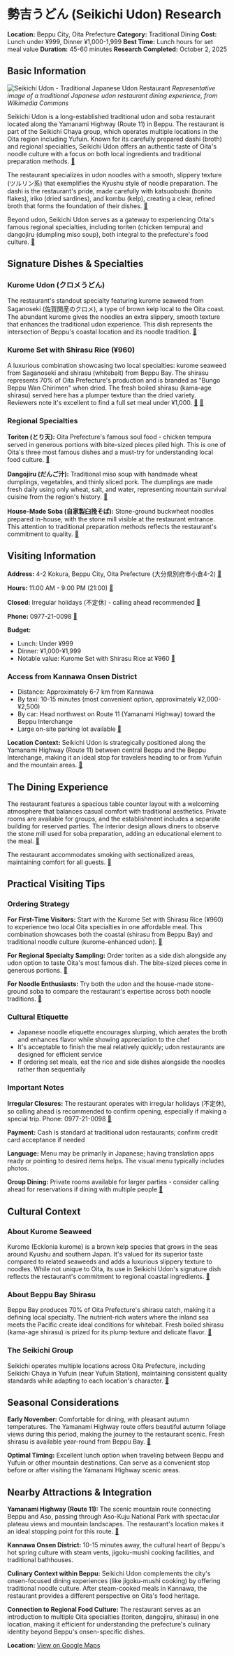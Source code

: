 # 勢吉うどん (Seikichi Udon) Research

**Location:** Beppu City, Oita Prefecture
**Category:** Traditional Dining
**Cost:** Lunch under ¥999, Dinner ¥1,000-1,999
**Best Time:** Lunch hours for set meal value
**Duration:** 45-60 minutes
**Research Completed:** October 2, 2025

## Basic Information

![Seikichi Udon - Traditional Japanese Udon Restaurant](https://upload.wikimedia.org/wikipedia/commons/thumb/3/39/Meal_at_Udon-tei_in_Nara.jpg/1280px-Meal_at_Udon-tei_in_Nara.jpg)
*Representative image of a traditional Japanese udon restaurant dining experience, from Wikimedia Commons*

Seikichi Udon is a long-established traditional udon and soba restaurant located along the Yamanami Highway (Route 11) in Beppu. The restaurant is part of the Seikichi Chaya group, which operates multiple locations in the Oita region including Yufuin. Known for its carefully prepared dashi (broth) and regional specialties, Seikichi Udon offers an authentic taste of Oita's noodle culture with a focus on both local ingredients and traditional preparation methods. [🔗](http://www.seikichi-chaya.com/seikitiudon.html)

The restaurant specializes in udon noodles with a smooth, slippery texture (ツルリン系) that exemplifies the Kyushu style of noodle preparation. The dashi is the restaurant's pride, made carefully with katsuobushi (bonito flakes), iriko (dried sardines), and kombu (kelp), creating a clear, refined broth that forms the foundation of their dishes. [🔗](https://retty.me/area/PRE44/ARE279/SUB13802/100001154634/)

Beyond udon, Seikichi Udon serves as a gateway to experiencing Oita's famous regional specialties, including toriten (chicken tempura) and dangojiru (dumpling miso soup), both integral to the prefecture's food culture. [🔗](http://www.seikichi-chaya.com/seikitiudon.html)

## Signature Dishes & Specialties

### Kurome Udon (クロメうどん)

The restaurant's standout specialty featuring kurome seaweed from Saganoseki (佐賀関産のクロメ), a type of brown kelp local to the Oita coast. The abundant kurome gives the noodles an extra slippery, smooth texture that enhances the traditional udon experience. This dish represents the intersection of Beppu's coastal location and its noodle tradition. [🔗](https://retty.me/area/PRE44/ARE279/SUB13802/100001154634/)

### Kurome Set with Shirasu Rice (¥960)

A luxurious combination showcasing two local specialties: kurome seaweed from Saganoseki and shirasu (whitebait) from Beppu Bay. The shirasu represents 70% of Oita Prefecture's production and is branded as "Bungo Beppu Wan Chirimen" when dried. The fresh boiled shirasu (kama-age shirasu) served here has a plumper texture than the dried variety. Reviewers note it's excellent to find a full set meal under ¥1,000. [🔗](https://tabelog.com/en/oita/A4402/A440202/44001707/) [🔗](https://en.japantravel.com/oita/beppu-seafood-delight/44414)

### Regional Specialties

**Toriten (とり天):** Oita Prefecture's famous soul food - chicken tempura served in generous portions with bite-sized pieces piled high. This is one of Oita's three most famous dishes and a must-try for understanding local food culture. [🔗](http://www.seikichi-chaya.com/seikitiudon.html)

**Dangojiru (だんご汁):** Traditional miso soup with handmade wheat dumplings, vegetables, and thinly sliced pork. The dumplings are made fresh daily using only wheat, salt, and water, representing mountain survival cuisine from the region's history. [🔗](http://www.seikichi-chaya.com/seikitiudon.html)

**House-Made Soba (自家製臼挽そば):** Stone-ground buckwheat noodles prepared in-house, with the stone mill visible at the restaurant entrance. This attention to traditional preparation methods reflects the restaurant's commitment to quality. [🔗](http://www.seikichi-chaya.com/seikitiudon.html)

## Visiting Information

**Address:** 4-2 Kokura, Beppu City, Oita Prefecture (大分県別府市小倉4-2) [🔗](http://www.seikichi-chaya.com/seikitiudon.html)

**Hours:** 11:00 AM - 9:00 PM (21:00) [🔗](https://4travel.jp/dm_shisetsu/10841223)

**Closed:** Irregular holidays (不定休) - calling ahead recommended [🔗](https://4travel.jp/dm_shisetsu/10841223)

**Phone:** 0977-21-0098 [🔗](http://www.seikichi-chaya.com/seikitiudon.html)

**Budget:**
- Lunch: Under ¥999
- Dinner: ¥1,000-¥1,999
- Notable value: Kurome Set with Shirasu Rice at ¥960 [🔗](https://tabelog.com/en/oita/A4402/A440202/44001707/)

### Access from Kannawa Onsen District

- Distance: Approximately 6-7 km from Kannawa
- By taxi: 10-15 minutes (most convenient option, approximately ¥2,000-¥2,500)
- By car: Head northwest on Route 11 (Yamanami Highway) toward the Beppu Interchange
- Large on-site parking lot available [🔗](https://tabelog.com/en/oita/A4402/A440202/44001707/dtlrvwlst/)

**Location Context:** Seikichi Udon is strategically positioned along the Yamanami Highway (Route 11) between central Beppu and the Beppu Interchange, making it an ideal stop for travelers heading to or from Yufuin and the mountain areas. [🔗](https://tabelog.com/en/oita/A4402/A440202/44001707/)

## The Dining Experience

The restaurant features a spacious table counter layout with a welcoming atmosphere that balances casual comfort with traditional aesthetics. Private rooms are available for groups, and the establishment includes a separate building for reserved parties. The interior design allows diners to observe the stone mill used for soba preparation, adding an educational element to the meal. [🔗](https://tabelog.com/en/oita/A4402/A440202/44001707/dtlrvwlst/)

The restaurant accommodates smoking with sectionalized areas, maintaining comfort for all guests. [🔗](https://tabelog.com/en/oita/A4402/A440202/44001707/)

## Practical Visiting Tips

### Ordering Strategy

**For First-Time Visitors:** Start with the Kurome Set with Shirasu Rice (¥960) to experience two local Oita specialties in one affordable meal. This combination showcases both the coastal (shirasu from Beppu Bay) and traditional noodle culture (kurome-enhanced udon). [🔗](https://tabelog.com/en/oita/A4402/A440202/44001707/)

**For Regional Specialty Sampling:** Order toriten as a side dish alongside any udon option to taste Oita's most famous dish. The bite-sized pieces come in generous portions. [🔗](http://www.seikichi-chaya.com/seikitiudon.html)

**For Noodle Enthusiasts:** Try both the udon and the house-made stone-ground soba to compare the restaurant's expertise across both noodle traditions. [🔗](http://www.seikichi-chaya.com/seikitiudon.html)

### Cultural Etiquette

- Japanese noodle etiquette encourages slurping, which aerates the broth and enhances flavor while showing appreciation to the chef
- It's acceptable to finish the meal relatively quickly; udon restaurants are designed for efficient service
- If ordering set meals, eat the rice and side dishes alongside the noodles rather than sequentially

### Important Notes

**Irregular Closures:** The restaurant operates with irregular holidays (不定休), so calling ahead is recommended to confirm opening, especially if making a special trip. Phone: 0977-21-0098 [🔗](https://4travel.jp/dm_shisetsu/10841223)

**Payment:** Cash is standard at traditional udon restaurants; confirm credit card acceptance if needed

**Language:** Menu may be primarily in Japanese; having translation apps ready or pointing to desired items helps. The visual menu typically includes photos.

**Group Dining:** Private rooms available for larger parties - consider calling ahead for reservations if dining with multiple people [🔗](http://www.seikichi-chaya.com/seikitiudon.html)

## Cultural Context

### About Kurome Seaweed

Kurome (Ecklonia kurome) is a brown kelp species that grows in the seas around Kyushu and southern Japan. It's valued for its superior taste compared to related seaweeds and adds a luxurious slippery texture to noodles. While not unique to Oita, its use in Seikichi Udon's signature dish reflects the restaurant's commitment to regional coastal ingredients. [🔗](https://en.wikipedia.org/wiki/Ecklonia_kurome)

### About Beppu Bay Shirasu

Beppu Bay produces 70% of Oita Prefecture's shirasu catch, making it a defining local specialty. The nutrient-rich waters where the inland sea meets the Pacific create ideal conditions for whitebait. Fresh boiled shirasu (kama-age shirasu) is prized for its plump texture and delicate flavor. [🔗](https://en.japantravel.com/oita/beppu-seafood-delight/44414)

### The Seikichi Group

Seikichi operates multiple locations across Oita Prefecture, including Seikichi Chaya in Yufuin (near Yufuin Station), maintaining consistent quality standards while adapting to each location's character. [🔗](https://tabelog.com/en/oita/A4402/A440201/44001708/)

## Seasonal Considerations

**Early November:** Comfortable for dining, with pleasant autumn temperatures. The Yamanami Highway route offers beautiful autumn foliage views during this period, making the journey to the restaurant scenic. Fresh shirasu is available year-round from Beppu Bay. [🔗](https://en.japantravel.com/oita/beppu-seafood-delight/44414)

**Optimal Timing:** Excellent lunch option when traveling between Beppu and Yufuin or other mountain destinations. Can serve as a convenient stop before or after visiting the Yamanami Highway scenic areas.

## Nearby Attractions & Integration

**Yamanami Highway (Route 11):** The scenic mountain route connecting Beppu and Aso, passing through Aso-Kuju National Park with spectacular plateau views and mountain landscapes. The restaurant's location makes it an ideal stopping point for this route. [🔗](https://www.japan-guide.com/e/e4571.html)

**Kannawa Onsen District:** 10-15 minutes away, the cultural heart of Beppu's hot spring culture with steam vents, jigoku-mushi cooking facilities, and traditional bathhouses.

**Culinary Context within Beppu:** Seikichi Udon complements the city's onsen-focused dining experiences (like jigoku-mushi cooking) by offering traditional noodle culture. After steam-cooked meals in Kannawa, the restaurant provides a different perspective on Oita's food heritage.

**Connection to Regional Food Culture:** The restaurant serves as an introduction to multiple Oita specialties (toriten, dangojiru, shirasu) in one location, making it efficient for understanding the prefecture's culinary identity beyond Beppu's onsen-specific dishes.

**Location:** [View on Google Maps](https://maps.google.com/maps?q=33.2783,131.4827)
